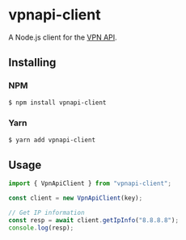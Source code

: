 # vpnapi-client

A Node.js client for the [VPN API](https://vpnapi.io/).

## Installing

### NPM

```bash
$ npm install vpnapi-client
```

### Yarn

```bash
$ yarn add vpnapi-client
```

## Usage

```javascript
import { VpnApiClient } from "vpnapi-client";

const client = new VpnApiClient(key);

// Get IP information
const resp = await client.getIpInfo("8.8.8.8");
console.log(resp);
```
